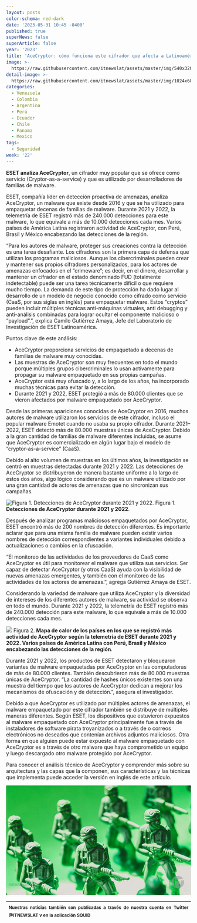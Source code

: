 ```yaml
---
layout: posts
color-schema: red-dark
date: '2023-05-31 10:45 -0400'
published: true
superNews: false
superArticle: false
year: '2023'
title: 'AceCryptor: cómo funciona este cifrador que afecta a Latinoamérica'
image: >-
  https://raw.githubusercontent.com/itnewslat/assets/master/img/540x320/Ataque-Soldados-p.jpg
detail-image: >-
  https://raw.githubusercontent.com/itnewslat/assets/master/img/1024x680/Ataque-Soldados-g.jpg
categories:
  - Venezuela
  - Colombia
  - Argentina
  - Perú
  - Ecuador
  - Chile
  - Panama
  - Mexico
tags:
  - Seguridad
week: '22'
---
```

**ESET analiza AceCryptor**, un cifrador muy popular que se ofrece como servicio (Cryptor-as-a-service) y que es utilizado por desarrolladores de familias de malware.

ESET, compañía líder en detección proactiva de amenazas, analiza AceCryptor, un malware que existe desde 2016 y que se ha utilizado para empaquetar decenas de familias de malware. Durante 2021 y 2022, la telemetría de ESET registró más de 240.000 detecciones para este malware, lo que equivale a más de 10.000 detecciones cada mes. Varios países de América Latina registraron actividad de AceCryptor, con Perú, Brasil y México encabezando las detecciones de la región.

“Para los autores de malware, proteger sus creaciones contra la detección es una tarea desafiante. Los cifradores son la primera capa de defensa que utilizan los programas maliciosos. Aunque los cibercriminales pueden crear y mantener sus propios cifradores personalizados, para los actores de amenazas enfocados en el “crimeware”; es decir, en el dinero, desarrollar y mantener un cifrador en el estado denominado FUD (totalmente indetectable) puede ser una tarea técnicamente difícil o que requiere mucho tiempo. La demanda de este tipo de protección ha dado lugar al desarrollo de un modelo de negocio conocido como cifrado como servicio (CaaS, por sus siglas en inglés) para empaquetar malware. Estos “cryptos” pueden incluir múltiples técnicas anti-máquinas virtuales, anti debugging y anti-análisis combinadas para lograr ocultar el componente malicioso o “payload”.”, explica Camilo Gutiérrez Amaya, Jefe del Laboratorio de Investigación de ESET Latinoamérica. 

Puntos clave de este análisis:

- AceCryptor proporciona servicios de empaquetado a decenas de familias de malware muy conocidas.
- Las muestras de AceCryptor son muy frecuentes en todo el mundo porque múltiples grupos cibercriminales lo usan activamente para propagar su malware empaquetado en sus propias campañas.
- AceCryptor está muy ofuscado y, a lo largo de los años, ha incorporado muchas técnicas para evitar la detección.
- Durante 2021 y 2022, ESET protegió a más de 80.000 clientes que se vieron afectados por malware empaquetado por AceCryptor.

Desde las primeras apariciones conocidas de AceCryptor en 2016, muchos autores de malware utilizaron los servicios de este cifrador, incluso el popular malware Emotet cuando no usaba su propio cifrador. Durante 2021–2022, ESET detectó más de 80.000 muestras únicas de AceCryptor. Debido a la gran cantidad de familias de malware diferentes incluidas, se asume que AceCryptor es comercializado en algún lugar bajo el modelo de “cryptor-as-a-service” (CaaS). 

Debido al alto volumen de muestras en los últimos años, la investigación se centró en muestras detectadas durante 2021 y 2022. Las detecciones de AceCryptor se distribuyeron de manera bastante uniforme a lo largo de estos dos años, algo lógico considerando que es un malware utilizado por una gran cantidad de actores de amenazas que no sincronizan sus campañas.

 ![Figura 1. **Detecciones de AceCryptor durante 2021 y 2022**.](https://www.welivesecurity.com/wp-content/uploads/2023/05/figure_1_AceCrypter_Events-1024x491.png)
Figura 1. **Detecciones de AceCryptor durante 2021 y 2022**.

Después de analizar programas maliciosos empaquetados por AceCryptor, ESET encontró más de 200 nombres de detección diferentes. Es importante aclarar que para una misma familia de malware pueden existir varios nombres de detección correspondientes a variantes individuales debido a actualizaciones o cambios en la ofuscación.

“El monitoreo de las actividades de los proveedores de CaaS como AceCryptor es útil para monitorear el malware que utiliza sus servicios. Ser capaz de detectar AceCryptor (y otros CaaS) ayuda con la visibilidad de nuevas amenazas emergentes, y también con el monitoreo de las actividades de los actores de amenazas.”, agrega Gutiérrez Amaya de ESET.

Considerando la variedad de malware que utiliza AceCryptor y la diversidad de intereses de los diferentes autores de malware, su actividad se observa en todo el mundo. Durante 2021 y 2022, la telemetría de ESET registró más de 240.000 detección para este malware, lo que equivale a más de 10.000 detecciones cada mes. 

![](https://www.welivesecurity.com/wp-content/uploads/2023/05/figure_4_AceCrypter_map.png) 
Figura 2. **Mapa de calor de los países en los que se registró más actividad de AceCryptor según la telemetría de ESET durante 2021 y 2022. Varios países de América Latina con Perú, Brasil y México encabezando las detecciones de la región**.

Durante 2021 y 2022, los productos de ESET detectaron y bloquearon variantes de malware empaquetadas por AceCryptor en las computadoras de más de 80.000 clientes. También descubrieron más de 80.000 muestras únicas de AceCryptor. “La cantidad de hashes únicos existentes son una muestra del tiempo que los autores de AceCryptor dedican a mejorar los mecanismos de ofuscación y de detección.”, asegura el investigador. 

Debido a que AceCryptor es utilizado por múltiples actores de amenazas, el malware empaquetado por este cifrador también se distribuye de múltiples maneras diferentes. Según ESET, los dispositivos que estuvieron expuestos al malware empaquetado con AceCryptor principalmente fue a través de instaladores de software pirata troyanizados o a través de o correos electrónicos no deseados que contenían archivos adjuntos maliciosos. Otra forma en que alguien puede estar expuesto al malware empaquetado con AceCryptor es a través de otro malware que haya comprometido un equipo y luego descargado otro malware protegido por AceCryptor. 

Para conocer el análisis técnico de AceCryptor y comprender más sobre su arquitectura y las capas que la componen, sus características y las técnicas que implementa puede acceder la versión en inglés de este artículo.

![](https://raw.githubusercontent.com/itnewslat/assets/master/img/540x320/Ataque-Soldados-p.jpg)

<table style="height: 42px;" width="569">
<tbody>
<tr>
<td style="text-align: justify;"><sub><strong>Nuestras noticias también son publicadas a través de nuestra cuenta en Twitter <a href="https://twitter.com/itnewslat?lang=es">@ITNEWSLAT</a> y en la aplicación <a href="https://squidapp.co/en/">SQUID</a></strong></sub></td>
</tr>
</tbody>
</table>